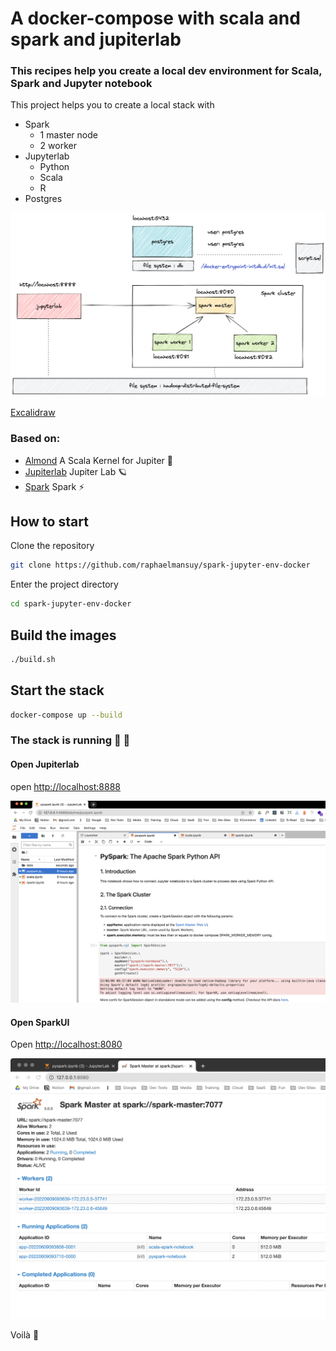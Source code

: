 # A docker-compose with scala and spark and jupiterlab

### This recipes help you create a local dev environment for Scala, Spark and Jupyter notebook

This project helps you to create a local stack with

- Spark
  - 1 master node
  - 2 worker
- Jupyterlab
  - Python
  - Scala
  - R
- Postgres

![Architecture](documentation/Untitled.png)

[Excalidraw](https://excalidraw.com/#room=89d7b8ce88bd1dc8fbdc,jJoaMBfsQHDcqN9P2KLGyw)

### Based on:

- [Almond](https://almond.sh/) A Scala Kernel for Jupiter 🥜
- [Jupiterlab](https://jupyter.org/) Jupiter Lab 🪐
- [Spark](https://spark.apache.org/) Spark ⚡️

## How to start

Clone the repository

```bash
git clone https://github.com/raphaelmansuy/spark-jupyter-env-docker
```

Enter the project directory

```bash
cd spark-jupyter-env-docker
```

## Build the images

```bash
./build.sh
```

## Start the stack

```bash
docker-compose up --build
```

### The stack is running 🎉 🚀

#### Open Jupiterlab

open [http://localhost:8888](http://localhost:8888)

![Jupiterlab](./documentation/Untitled%201.png)

#### Open SparkUI

Open [http://localhost:8080](http://localhost:8080)

![Spark UI](./documentation/Untitled%202.png)

Voilà 🚀
